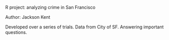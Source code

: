 R project: analyzing crime in San Francisco

Author: Jackson Kent

Developed over a series of trials. Data from City of SF. Answering important questions.
